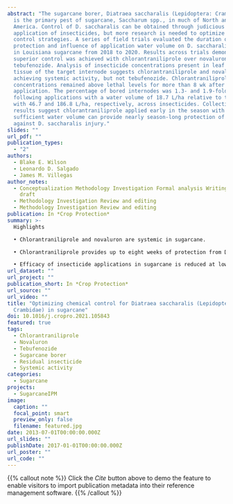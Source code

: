```yaml
---
abstract: "The sugarcane borer, Diatraea saccharalis (Lepidoptera: Crambidae),
  is the primary pest of sugarcane, Saccharum spp., in much of North and South
  America. Control of D. saccharalis can be obtained through judicious
  application of insecticides, but more research is needed to optimize chemical
  control strategies. A series of field trials evaluated the duration of
  protection and influence of application water volume on D. saccharalis control
  in Louisiana sugarcane from 2018 to 2020. Results across trials demonstrated
  superior control was achieved with chlorantraniliprole over novaluron and
  tebufenozide. Analysis of insecticide concentrations present in leaf sheath
  tissue of the target internode suggests chlorantraniliprole and novaluron are
  achieving systemic activity, but not tebufenozide. Chlorantraniliprole
  concentrations remained above lethal levels for more than 8 wk after
  application. The percentage of bored internodes was 1.3- and 1.9-fold greater
  following applications with a water volume of 18.7 L/ha relative to those made
  with 46.7 and 186.8 L/ha, respectively, across insecticides. Collectively,
  results suggest chlorantraniliprole applied early in the season with
  sufficient water volume can provide nearly season-long protection of sugarcane
  against D. saccharalis injury."
slides: ""
url_pdf: ""
publication_types:
  - "2"
authors:
  - Blake E. Wilson
  - Leonardo D. Salgado
  - James M. Villegas
author_notes:
  - Conceptualization Methodology Investigation Formal analysis Writing original
    draft
  - Methodology Investigation Review and editing
  - Methodology Investigation Review and editing
publication: In *Crop Protection*
summary: >-
  Highlights

  • Chlorantraniliprole and novaluron are systemic in sugarcane.

  • Chlorantraniliprole provides up to eight weeks of protection from Diatraea saccharalis injury in sugarcane.

  • Efficacy of insecticide applications in sugarcane is reduced at low water volumes.
url_dataset: ""
url_project: ""
publication_short: In *Crop Protection*
url_source: ""
url_video: ""
title: "Optimizing chemical control for Diatraea saccharalis (Lepidoptera:
  Crambidae) in sugarcane"
doi: 10.1016/j.cropro.2021.105843
featured: true
tags:
  - Chlorantraniliprole
  - Novaluron
  - Tebufenozide
  - Sugarcane borer
  - Residual insecticide
  - Systemic activity
categories:
  - Sugarcane
projects:
  - SugarcaneIPM
image:
  caption: ""
  focal_point: smart
  preview_only: false
  filename: featured.jpg
date: 2013-07-01T00:00:00.000Z
url_slides: ""
publishDate: 2017-01-01T00:00:00.000Z
url_poster: ""
url_code: ""
---
```

{{% callout note %}}
Click the *Cite* button above to demo the feature to enable visitors to import publication metadata into their reference management software.
{{% /callout %}}